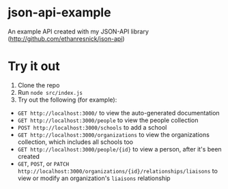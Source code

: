 # json-api-example
An example API created with my JSON-API library (http://github.com/ethanresnick/json-api)

# Try it out

1. Clone the repo
2. Run ```node src/index.js```
2. Try out the following (for example):
  - `GET http://localhost:3000/` to view the auto-generated documentation
  - `GET http://localhost:3000/people` to view the people collection
  - `POST http://localhost:3000/schools` to add a school
  - `GET http://localhost:3000/organizations` to view the organizations collection, which includes all schools too
  - `GET http://localhost:3000/people/{id}` to view a person, after it's been created
  - `GET`, `POST`, or `PATCH` `http://localhost:3000/organizations/{id}/relationships/liaisons` to view or modify an organization's `liaisons` relationship
